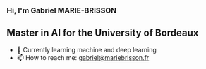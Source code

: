 ### Hi, I'm Gabriel MARIE-BRISSON

## Master in AI for the University of Bordeaux

- 🌱 Currently learning machine and deep learning
- 📫 How to reach me: gabriel@mariebrisson.fr
